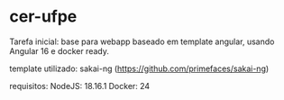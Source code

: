 # cer-ufpe

Tarefa inicial: base para webapp baseado em template angular, usando Angular 16 e docker ready.

template utilizado: sakai-ng (https://github.com/primefaces/sakai-ng) 

requisitos: 
NodeJS: 18.16.1
Docker: 24

